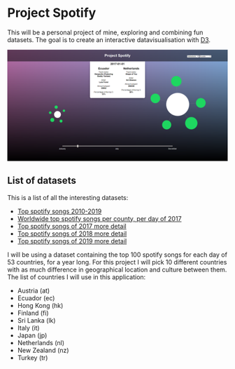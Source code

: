# Project Spotify

This will be a personal project of mine, exploring and combining fun datasets. The goal is to create an interactive datavisualisation with [D3](d3js.org).

![](https://github.com/RobinFrugte97/Project-spotify/blob/master/src/images/readmess.png)

## List of datasets

This is a list of all the interesting datasets:

- [Top spotify songs 2010-2019](https://www.kaggle.com/leonardopena/top-spotify-songs-from-20102019-by-year)
- [Worldwide top spotify songs per county, per day of 2017](https://www.kaggle.com/edumucelli/spotifys-worldwide-daily-song-ranking)
- [Top spotify songs of 2017 more detail](https://www.kaggle.com/nadintamer/top-tracks-of-2017)
- [Top spotify songs of 2018 more detail](https://www.kaggle.com/nadintamer/top-spotify-tracks-of-2018)
- [Top spotify songs of 2019 more detail](https://www.kaggle.com/leonardopena/top50spotify2019)


I will be using a dataset containing the top 100 spotify songs for each day of 53 countries, for a year long.
For this project I will pick 10 different countries with as much difference in geographical location and culture between them.
The list of countries I will use in this application:
- Austria (at)
- Ecuador (ec)
- Hong Kong (hk)
- Finland (fi)
- Sri Lanka (lk)
- Italy (it)
- Japan (jp)
- Netherlands (nl)
- New Zealand (nz)
- Turkey (tr)
